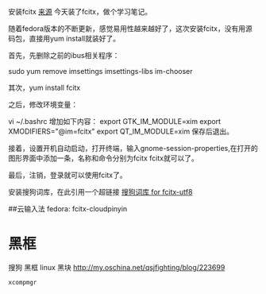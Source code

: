 安装fcitx
[来源](http://tpf880725.blog.163.com/blog/static/59897698201253113155145/)
今天装了fcitx，做个学习笔记。

随着fedora版本的不断更新，感觉易用性越来越好了，这次安装fcitx，没有用源码包，直接用yum install就装好了。

首先，先删除之前的ibus相关程序：

sudo yum remove imsettings imsettings-libs im-chooser

其次，yum install fcitx

之后，修改环境变量：

 vi ~/.bashrc
增加如下内容：
export GTK_IM_MODULE=xim
export XMODIFIERS="@im=fcitx"
export QT_IM_MODULE=xim
保存后退出。

接着，设置开机自动启动，打开终端，输入gnome-session-properties,在打开的图形界面中添加一条，名称和命令分别为fcitx fcitx就可以了。

最后，注销，登录就可以使用fcitx了。
 
安装搜狗词库，在此引用一个超链接 
[搜狗词库 for fcitx-utf8](http://www.linuxsir.org/bbs/thread372879.html)

##云输入法
fedora: fcitx-cloudpinyin

# 黑框

搜狗 黑框 linux 黑块 http://my.oschina.net/qsjfighting/blog/223699

`xcompmgr`
